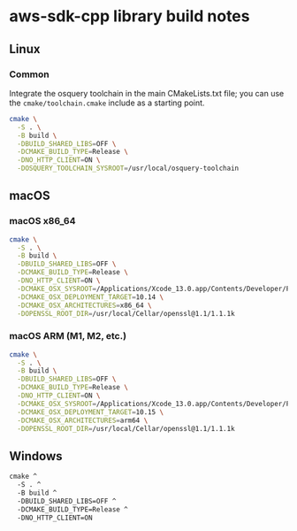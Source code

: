 # aws-sdk-cpp library build notes

## Linux

### Common

Integrate the osquery toolchain in the main CMakeLists.txt file; you can use the `cmake/toolchain.cmake` include as a starting point.

```sh
cmake \
  -S . \
  -B build \
  -DBUILD_SHARED_LIBS=OFF \
  -DCMAKE_BUILD_TYPE=Release \
  -DNO_HTTP_CLIENT=ON \
  -DOSQUERY_TOOLCHAIN_SYSROOT=/usr/local/osquery-toolchain
```

## macOS

### macOS x86_64

```sh
cmake \
  -S . \
  -B build \
  -DBUILD_SHARED_LIBS=OFF \
  -DCMAKE_BUILD_TYPE=Release \
  -DNO_HTTP_CLIENT=ON \
  -DCMAKE_OSX_SYSROOT=/Applications/Xcode_13.0.app/Contents/Developer/Platforms/MacOSX.platform/Developer/SDKs/MacOSX11.3.sdk \
  -DCMAKE_OSX_DEPLOYMENT_TARGET=10.14 \
  -DCMAKE_OSX_ARCHITECTURES=x86_64 \
  -DOPENSSL_ROOT_DIR=/usr/local/Cellar/openssl@1.1/1.1.1k
```

### macOS ARM (M1, M2, etc.)

```sh
cmake \
  -S . \
  -B build \
  -DBUILD_SHARED_LIBS=OFF \
  -DCMAKE_BUILD_TYPE=Release \
  -DNO_HTTP_CLIENT=ON \
  -DCMAKE_OSX_SYSROOT=/Applications/Xcode_13.0.app/Contents/Developer/Platforms/MacOSX.platform/Developer/SDKs/MacOSX11.3.sdk \
  -DCMAKE_OSX_DEPLOYMENT_TARGET=10.15 \
  -DCMAKE_OSX_ARCHITECTURES=arm64 \
  -DOPENSSL_ROOT_DIR=/usr/local/Cellar/openssl@1.1/1.1.1k
```

## Windows

```cmd
cmake ^
  -S . ^
  -B build ^
  -DBUILD_SHARED_LIBS=OFF ^
  -DCMAKE_BUILD_TYPE=Release ^
  -DNO_HTTP_CLIENT=ON
```
